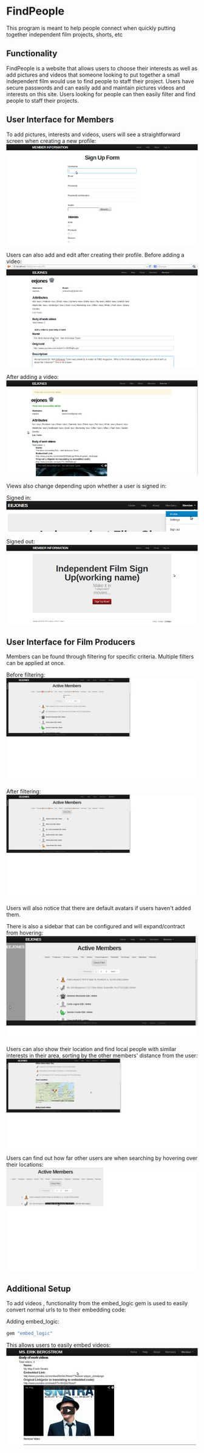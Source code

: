 FindPeople
=========

This program is meant to help people connect when quickly putting together independent film projects, shorts, etc

Functionality
------------
FindPeople is a website that allows users to choose their interests as well as add pictures and videos that someone looking to put together a small independent film would use to find people to staff their project. Users have secure passwords and can easily add and maintain pictures videos and interests on this site. Users looking for people can then easily filter and find people to staff their projects.

User Interface for Members
------------

To add pictures, interests and videos, users will see a straightforward screen when creating a new profile:
![FindPeople signupform](/app/assets/images/signupform.png)

Users can also add and edit after creating their profile.
Before adding a video:
![FindPeople prevideoentry](/app/assets/images/prevideoentry.png)

After adding a video:
![FindPeople postvideoentry](/app/assets/images/postvideoentry.png)

Views also change depending upon whether a user is signed in:

Signed in:
![FindPeople signedindropdown](/app/assets/images/signedindropdown.png)

Signed out:
![FindPeople Notsignedin](/app/assets/images/Notsignedin.png)

User Interface for Film Producers
------------
Members can be found through filtering for specific criteria. Multiple filters can be applied at once.

Before filtering:
![FindPeople indexbeforefilter](/app/assets/images/indexbeforefilter.png)

After filtering:
![FindPeople indexafterfilter](/app/assets/images/indexafterfilter.png)

Users will also notice that there are default avatars if users haven't added them.

There is also a sidebar that can be configured and will expand/contract from hovering:
![FindPeople expandsidebar](/app/assets/images/expandsidebar.png)

Users can also show their location and find local people with similar interests in their area, sorting by the other members' distance from the user:
![FindPeople mapsandlocations](/app/assets/images/mapsandlocations.png)

Users can find out how far other users are when searching by hovering over their locations:
![FindPeople hoverfordistance](/app/assets/images/hoverfordistance.png)

Additional Setup
------------
To add videos , functionality from the embed_logic gem is used to easily convert normal urls to to their embedding code:

Adding embed_logic:

```ruby
gem "embed_logic"
```

This allows users to easily embed videos:
![FindPeople withvideo](/app/assets/images/withvideo.png)
